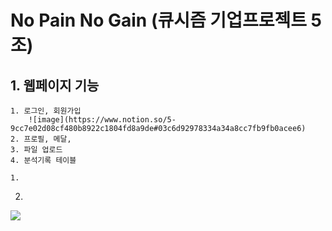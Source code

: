 # No Pain No Gain (큐시즘 기업프로젝트 5조)

## 1. 웹페이지 기능
    1. 로그인, 회원가입
        ![image](https://www.notion.so/5-9cc7e02d08cf480b8922c1804fd8a9de#03c6d92978334a34a8cc7fb9fb0acee6)
    2. 프로필, 메달, 
    3. 파일 업로드
    4. 분석기록 테이블

    1. 

2.

<img src="_2021-04-02__9.10.14">
